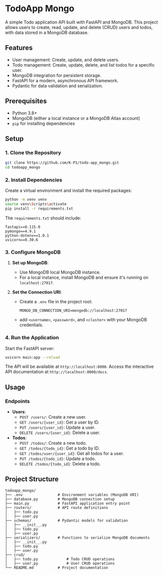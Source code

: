 # TodoApp Mongo

A simple Todo application API built with FastAPI and MongoDB. This project allows users to create, read, update, and delete (CRUD) users and todos, with data stored in a MongoDB database.

## Features
- User management: Create, update, and delete users.
- Todo management: Create, update, delete, and list todos for a specific user.
- MongoDB integration for persistent storage.
- FastAPI for a modern, asynchronous API framework.
- Pydantic for data validation and serialization.

## Prerequisites
- Python 3.8+
- MongoDB (either a local instance or a MongoDB Atlas account)
- `pip` for installing dependencies

## Setup

### 1. Clone the Repository
```bash
git clone https://github.com/K-P1/todo-app_mongo.git
cd todoapp_mongo
```

### 2. Install Dependencies
Create a virtual environment and install the required packages:
```bash
python -m venv venv
source venv\Scripts\activate
pip install -r requirements.txt
```

The `requirements.txt` should include:
```
fastapi==0.115.0
pymongo==4.9.1
python-dotenv==1.0.1
uvicorn==0.30.6
```

### 3. Configure MongoDB
1. **Set up MongoDB**:
   - Use MongoDB local MongoDB instance.
   - For a local instance, install MongoDB and ensure it's running on `localhost:27017`.

2. **Set the Connection URI**:
   - Create a `.env` file in the project root:
     ```
     MONGO_DB_CONNECTION_URI=mongodb://localhost:27017
     ```
   - add `<username>`, `<password>`, and `<cluster>` with your MongoDB credentials.

### 4. Run the Application
Start the FastAPI server:
```bash
uvicorn main:app --reload
```

The API will be available at `http://localhost:8000`. Access the interactive API documentation at `http://localhost:8000/docs`.

## Usage
### Endpoints
- **Users**:
  - `POST /users/`: Create a new user.
  - `GET /users/{user_id}`: Get a user by ID.
  - `PUT /users/{user_id}`: Update a user.
  - `DELETE /users/{user_id}`: Delete a user.
- **Todos**:
  - `POST /todos/`: Create a new todo.
  - `GET /todos/{todo_id}`: Get a todo by ID.
  - `GET /todos/user/{user_id}`: Get all todos for a user.
  - `PUT /todos/{todo_id}`: Update a todo.
  - `DELETE /todos/{todo_id}`: Delete a todo.


## Project Structure
```
todoapp_mongo/
├── .env                # Environment variables (MongoDB URI)
├── database.py         # MongoDB connection setup
├── main.py             # FastAPI application entry point
├── routers/            # API route definitions
│   ├── todo.py
│   ├── user.py
├── schemas/            # Pydantic models for validation
│   ├── __init__.py
│   ├── todo.py
│   ├── user.py
├── serializers/        # Functions to serialize MongoDB documents
│   ├── __init__.py
│   ├── todo.py
│   ├── user.py
├── crud/ 
│   ├── todo.py             # Todo CRUD operations
│   ├── user.py             # User CRUD operations
└── README.md           # Project documentation
```